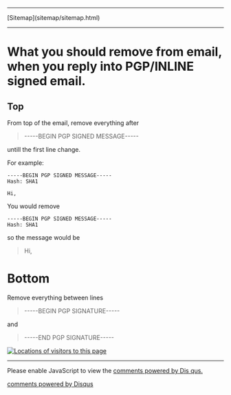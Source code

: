 <!DOCTYPE html>
<html>
<head>
<meta name="description" content="Tells what should be removed from PGP/INLINE signed emails when replying in case email client doesn't do it." />
<meta name="keywords" content="email,PGP,inline,PGP/INLINE,Enigmail,Thunderbird,Icedove,reply" />
<meta name="author" content="Mika Suomalainen" />
<link rel="canonical" href="http://mkaysi.github.com/PGP/Replies.html">
<meta charset="UTF-8" />
<title>What to remove in replies to PGP/INLINE signed emails.</title>
<link rel="stylesheet" type="text/css" href="../tyyli.css" />
</head>
<hr/>
[Sitemap](sitemap/sitemap.html)
<hr/>

# What you should remove from email, when you reply into PGP/INLINE signed email.

## Top

From top of the email, remove everything after 

> -----BEGIN PGP SIGNED MESSAGE-----

untill the first line change.

For example:

```
-----BEGIN PGP SIGNED MESSAGE-----
Hash: SHA1

Hi,
```

You would remove

```
-----BEGIN PGP SIGNED MESSAGE-----
Hash: SHA1
```

so the message would be

> Hi,

# Bottom

Remove everything between lines

> -----BEGIN PGP SIGNATURE-----

and

> -----END PGP SIGNATURE-----

<div id="clustrmaps-widget"></div><script type="text/javascript">var _clustrmaps = {'url' : 'http://mkaysi.github.com/', 'user' : 1040881, 'server' : '4', 'id' : 'clustrmaps-widget', 'version' : 1, 'date' : '2012-09-02', 'lang' : 'en', 'corners' : 'square' };(function (){ var s = document.createElement('script'); s.type = 'text/javascript'; s.async = true; s.src = 'http://www4.clustrmaps.com/counter/map.js'; var x = document.getElementsByTagName('script')[0]; x.parentNode.insertBefore(s, x);})();</script><noscript><a href="http://www4.clustrmaps.com/user/bd3fe1f1"><img src="http://www4.clustrmaps.com/stats/maps-no_clusters/mkaysi.github.com--thumb.jpg" alt="Locations of visitors to this page" /></a></noscript>

</html>

<hr/>

<div id="disqus_thread"></div>
<script type="text/javascript">
/* * * CONFIGURATION VARIABLES: EDIT BEFORE PASTING INTO YOUR WEBPAGE * * */
var disqus_developer = 0; 
var disqus_url = 'http://mkaysi.github.com/PGP/Replies.html';
var disques_title = 'Replying to PGP signed emails';
var disqus_shortname = 'mkaysishomepage'; // required: replace example with your forum shortname
/* * * DON'T EDIT BELOW THIS LINE * * */
            (function() {
                var dsq = document.createElement('script'); dsq.type = 'text/javascript'; dsq.async = 
true;
                dsq.src = 'http://' + disqus_shortname + '.disqus.com/embed.js';
                (document.getElementsByTagName('head')[0] || document.getElementsByTagName('body')[0])
.appendChild(dsq);
            })();
        </script>
        <noscript>
Please enable JavaScript to view the <a href="http://disqus.com/?ref_noscript">comments powered by Dis
qus.</a>
</noscript>
        
<p><a href="http://disqus.com" class="dsq-brlink">comments powered by <span class="logo-disqus">Disqus
</span></a></p>
<!-- vim : set ft=html -->
